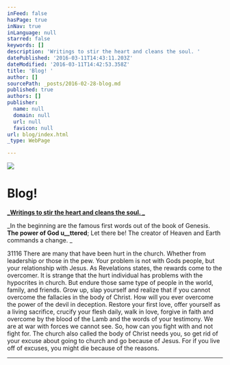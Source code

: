 ```yaml
---
inFeed: false
hasPage: true
inNav: true
inLanguage: null
starred: false
keywords: []
description: 'Writings to stir the heart and cleans the soul. '
datePublished: '2016-03-11T14:43:11.203Z'
dateModified: '2016-03-11T14:42:53.358Z'
title: 'Blog! '
author: []
sourcePath: _posts/2016-02-28-blog.md
published: true
authors: []
publisher:
  name: null
  domain: null
  url: null
  favicon: null
url: blog/index.html
_type: WebPage

---
```

![](https://the-grid-user-content.s3-us-west-2.amazonaws.com/dc3104bf-3f43-4f93-91e3-8515000c5a23.jpg)

# Blog! 

[**_Writings to stir the heart and cleans the soul. _**][0]

_In the beginning are the famous first words out of the book of Genesis. __The power of God u__ttered__; Let there be! The creator of Heaven and Earth commands a change. _

31116  There are many that have been hurt in the church. Whether from leadership or those in the pew. Your problem is not with Gods people, but your relationship with Jesus. As Revelations states, the rewards come to the overcomer. It is strange that the hurt individual has problems with the hypocrites in church. But endure those same type of people in the world, family, and friends. Grow up, slap yourself and realize that if you cannot overcome the fallacies in the body of Christ. How will you ever overcome the power of the devil in deception. Restore your first love, offer yourself as a living sacrifice, crucify your flesh daily, walk in love, forgive in faith and overcome by the blood of the Lamb and the words of your testimony. We are at war with forces we cannot see. So, how can you fight with and not fight for. The church also called the body of Christ needs you, so get rid of your excuse about going to church and go because of Jesus. For if you live off of excuses, you might die because of the reasons. 

****

[0]: null